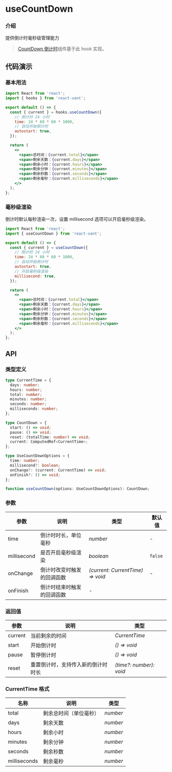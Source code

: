 # useCountDown

### 介绍

提供倒计时毫秒级管理能力

> [CountDown 倒计时](/#/zh-CN/count-down)组件基于此 hook 实现。

## 代码演示

### 基本用法

```jsx | pure
import React from 'react';
import { hooks } from 'react-vant';

export default () => {
  const { current } = hooks.useCountDown({
    // 倒计时 24 小时
    time: 24 * 60 * 60 * 1000,
    // 自动开始倒计时
    autostart: true,
  });

  return (
    <>
      <span>总时间：{current.total}</span>
      <span>剩余天数：{current.days}</span>
      <span>剩余小时：{current.hours}</span>
      <span>剩余分钟：{current.minutes}</span>
      <span>剩余秒数：{current.seconds}</span>
      <span>剩余毫秒：{current.milliseconds}</span>
    </>
  );
};
```

### 毫秒级渲染

倒计时默认每秒渲染一次，设置 millisecond 选项可以开启毫秒级渲染。

```jsx | pure
import React from 'react';
import { useCountDown } from 'react-vant';

export default () => {
  const { current } = useCountDown({
    // 倒计时 24 小时
    time: 24 * 60 * 60 * 1000,
    // 自动开始倒计时
    autostart: true,
    // 开启毫秒级渲染
    millisecond: true,
  });

  return (
    <>
      <span>总时间：{current.total}</span>
      <span>剩余天数：{current.days}</span>
      <span>剩余小时：{current.hours}</span>
      <span>剩余分钟：{current.minutes}</span>
      <span>剩余秒数：{current.seconds}</span>
      <span>剩余毫秒：{current.milliseconds}</span>
    </>
  );
};
```

## API

### 类型定义

```ts
type CurrentTime = {
  days: number;
  hours: number;
  total: number;
  minutes: number;
  seconds: number;
  milliseconds: number;
};

type CountDown = {
  start: () => void;
  pause: () => void;
  reset: (totalTime: number) => void;
  current: ComputedRef<CurrentTime>;
};

type UseCountDownOptions = {
  time: number;
  millisecond?: boolean;
  onChange?: (current: CurrentTime) => void;
  onFinish?: () => void;
};

function useCountDown(options: UseCountDownOptions): CountDown;
```

### 参数

| 参数        | 说明                       | 类型                             | 默认值  |
| ----------- | -------------------------- | -------------------------------- | ------- |
| time        | 倒计时时长，单位毫秒       | _number_                         | -       |
| millisecond | 是否开启毫秒级渲染         | _boolean_                        | `false` |
| onChange    | 倒计时改变时触发的回调函数 | _(current: CurrentTime) => void_ | -       |
| onFinish    | 倒计时结束时触发的回调函数 | -                                |

### 返回值

| 参数    | 说明                               | 类型                    |
| ------- | ---------------------------------- | ----------------------- |
| current | 当前剩余的时间                     | _CurrentTime_           |
| start   | 开始倒计时                         | _() => void_            |
| pause   | 暂停倒计时                         | _() => void_            |
| reset   | 重置倒计时，支持传入新的倒计时时长 | _(time?: number): void_ |

### CurrentTime 格式

| 名称         | 说明                   | 类型     |
| ------------ | ---------------------- | -------- |
| total        | 剩余总时间（单位毫秒） | _number_ |
| days         | 剩余天数               | _number_ |
| hours        | 剩余小时               | _number_ |
| minutes      | 剩余分钟               | _number_ |
| seconds      | 剩余秒数               | _number_ |
| milliseconds | 剩余毫秒               | _number_ |
